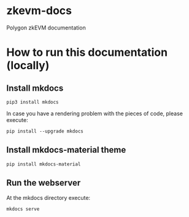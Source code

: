 # zkevm-docs
Polygon zkEVM documentation

# How to run this documentation (locally)
## Install mkdocs
```
pip3 install mkdocs
```

In case you have a rendering problem with the pieces of code, please execute:
```
pip install --upgrade mkdocs
```

## Install mkdocs-material theme
```
pip install mkdocs-material
```

## Run the webserver
At the mkdocs directory execute:

```
mkdocs serve
```
